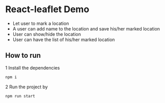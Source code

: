 # React-leaflet Demo

- Let user to mark a location
- A user can add name to the location and save his/her marked location
- User can show/hide the location 
- User can have the list of his/her marked location

## How to run

1 Install the dependencies 

```bash
npm i
```

2 Run the project by
```bash
npm run start
```